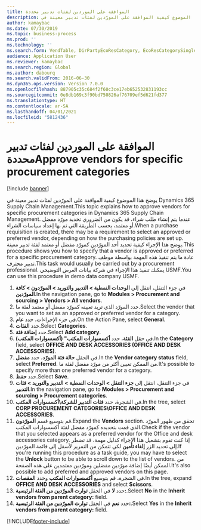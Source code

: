 ```yaml
---
title: الموافقة على الموردين لفئات تدبير محددة
description: يوضح هذا الموضوع كيفية الموافقة على المورّدين لفئات تدبير معينة في Dynamics 365 Supply Chain Management.
author: kamaybac
ms.date: 07/30/2019
ms.topic: business-process
ms.prod: ''
ms.technology: ''
ms.search.form: VendTable, DirPartyEcoResCategory, EcoResCategorySingleLookup, ProcCategoryHierarchyManagement
audience: Application User
ms.reviewer: kamaybac
ms.search.region: Global
ms.author: dabourq
ms.search.validFrom: 2016-06-30
ms.dyn365.ops.version: Version 7.0.0
ms.openlocfilehash: 887905c35c684f2f60c3ce17eb652532831193cc
ms.sourcegitcommit: 0e8db169c3f90bd750826af76709ef5d621fd377
ms.translationtype: HT
ms.contentlocale: ar-SA
ms.lasthandoff: 04/01/2021
ms.locfileid: "5812436"
---
```

# <a name="approve-vendors-for-specific-procurement-categories"></a><span data-ttu-id="bd61f-103">الموافقة على الموردين لفئات تدبير محددة</span><span class="sxs-lookup"><span data-stu-id="bd61f-103">Approve vendors for specific procurement categories</span></span>

[!include [banner](../../includes/banner.md)]

<span data-ttu-id="bd61f-104">يوضح هذا الموضوع كيفية الموافقة على المورّدين لفئات تدبير معينة في Dynamics 365 Supply Chain Management.</span><span class="sxs-lookup"><span data-stu-id="bd61f-104">This topic explains how to approve vendors for specific procurement categories in Dynamics 365 Supply Chain Management.</span></span> <span data-ttu-id="bd61f-105">عندما يتم إنشاء طلب شراء، قد يكون من الضروري تحديد مورّد مفضل أو معتمد، بحسب الطريقة التي تم بها إعداد سياسات الشراء.</span><span class="sxs-lookup"><span data-stu-id="bd61f-105">When a purchase requisition is created, there may be a requirement to select an approved or preferred vendor, depending on how the purchasing policies are set up.</span></span> <span data-ttu-id="bd61f-106">يوضح هذا الإجراء كيفية تحديد أحد المورّدين كمورّد مفضل أو معتمد لفئة تدبير معينة.</span><span class="sxs-lookup"><span data-stu-id="bd61f-106">This procedure shows you how to specify that a vendor is approved or preferred for a specific procurement category.</span></span> <span data-ttu-id="bd61f-107">عادة ما يتم تنفيذ هذه المهمة بواسطة موظف تدبير محترف.</span><span class="sxs-lookup"><span data-stu-id="bd61f-107">This task would usually be carried out by a procurement professional.</span></span> <span data-ttu-id="bd61f-108">يمكنك تنفيذ هذا الإجراء في شركة بيانات العرض التوضيحي USMF.</span><span class="sxs-lookup"><span data-stu-id="bd61f-108">You can use this procedure in demo data company USMF.</span></span>

1. <span data-ttu-id="bd61f-109">في جزء التنقل، انتقل إلى **الوحدات النمطية > التدبير والتوريد > المورّدون‬ > كافة المورّدين‬**.</span><span class="sxs-lookup"><span data-stu-id="bd61f-109">In the navigation pane, go to **Modules > Procurement and sourcing > Vendors > All vendors**.</span></span>
2. <span data-ttu-id="bd61f-110">حدد المورّد الذي تريد تعيينه كمورّد مفضل أو معتمد لفئة ما.</span><span class="sxs-lookup"><span data-stu-id="bd61f-110">Select the vendor that you want to set as an approved or preferred vendor for a category.</span></span>
3. <span data-ttu-id="bd61f-111">في جزء الإجراءات، حدد **عام**.</span><span class="sxs-lookup"><span data-stu-id="bd61f-111">On the Action Pane, select **General**.</span></span>
4. <span data-ttu-id="bd61f-112">حدد **الفئات**.</span><span class="sxs-lookup"><span data-stu-id="bd61f-112">Select **Categories**.</span></span>
5. <span data-ttu-id="bd61f-113">حدد **إضافة فئة**.</span><span class="sxs-lookup"><span data-stu-id="bd61f-113">Select **Add category**.</span></span>
6. <span data-ttu-id="bd61f-114">في حقل **الفئة**، حدد **أكسسوارات المكتب" (أكسسوارات المكتب)**.</span><span class="sxs-lookup"><span data-stu-id="bd61f-114">In the **Category** field, select **OFFICE AND DESK ACCESSORIES (OFFICE AND DESK ACCESSORIES)**.</span></span>
7. <span data-ttu-id="bd61f-115">في الحقل **حالة فئة المورّد**، حدد **مفضل**.</span><span class="sxs-lookup"><span data-stu-id="bd61f-115">In the **Vendor category status** field, select **Preferred**.</span></span> <span data-ttu-id="bd61f-116">من الممكن تعيين أكثر من مورّد مفضل لفئة ما.</span><span class="sxs-lookup"><span data-stu-id="bd61f-116">It's possible to specify more than one preferred vendor for a category.</span></span>  
8. <span data-ttu-id="bd61f-117">حدد **حفظ**.</span><span class="sxs-lookup"><span data-stu-id="bd61f-117">Select **Save**.</span></span>
9. <span data-ttu-id="bd61f-118">في جزء التنقل، انتقل إلى **جزء التنقل > الوحدات النمطية > التدبير والتوريد‬ > فئات التدبير‬**.</span><span class="sxs-lookup"><span data-stu-id="bd61f-118">In the navigation pane, go to **Modules > Procurement and sourcing > Procurement categories**.</span></span>
10. <span data-ttu-id="bd61f-119">في الشجرة، حدد **فئات التدبير للشركة\أكسسوارات المكتب**.</span><span class="sxs-lookup"><span data-stu-id="bd61f-119">In the tree, select **CORP PROCUREMENT CATEGORIES\OFFICE AND DESK ACCESSORIES**.</span></span>
11. <span data-ttu-id="bd61f-120">قم بتوسيع قسم **المورّدون**.</span><span class="sxs-lookup"><span data-stu-id="bd61f-120">Expand the **Vendors** section.</span></span> <span data-ttu-id="bd61f-121">تحقق من ظهور المورّد الذي قمت بتحديده كمورّد مفضل لفئة أكسسوارات المكتب.</span><span class="sxs-lookup"><span data-stu-id="bd61f-121">Check if the vendor that you selected appears as a preferred vendor for the Office and desk accessories category.</span></span> <span data-ttu-id="bd61f-122">إذا كنت تقوم بتشغيل هذا الإجراء كدليل مهمة، قد تضطر إلى تحديد الزر **إلغاء تأمين** لكي تتمكن من التمرير لأسفل إلى قائمة المورّدين.</span><span class="sxs-lookup"><span data-stu-id="bd61f-122">If you're running this procedure as a task guide, you may have to select the **Unlock** button to be able to scroll down to the list of vendors.</span></span>  <span data-ttu-id="bd61f-123">من الممكن أيضًا إضافة مورّدين مفضلين ومورّدين معتمدين على هذه الصفحة.</span><span class="sxs-lookup"><span data-stu-id="bd61f-123">It's also possible to add preferred and approved vendors on this page.</span></span>  
12. <span data-ttu-id="bd61f-124">في الشجرة، قم بتوسيع **أكسسوارات المكتب** وحدد **المقصات**.</span><span class="sxs-lookup"><span data-stu-id="bd61f-124">In the tree, expand **OFFICE AND DESK ACCESSORIES** and select **Scissors**.</span></span>
13. <span data-ttu-id="bd61f-125">حدد **لا** في الحقل **توارث المورّدين من الفئة الرئيسية:**.</span><span class="sxs-lookup"><span data-stu-id="bd61f-125">Select **No** in the **Inherit vendors from parent category:** field.</span></span>
14. <span data-ttu-id="bd61f-126">حدد **نعم** في الحقل **توارث المورّدين من الفئة الرئيسية:**.</span><span class="sxs-lookup"><span data-stu-id="bd61f-126">Select **Yes** in the **Inherit vendors from parent category:** field.</span></span>



[!INCLUDE[footer-include](../../../includes/footer-banner.md)]